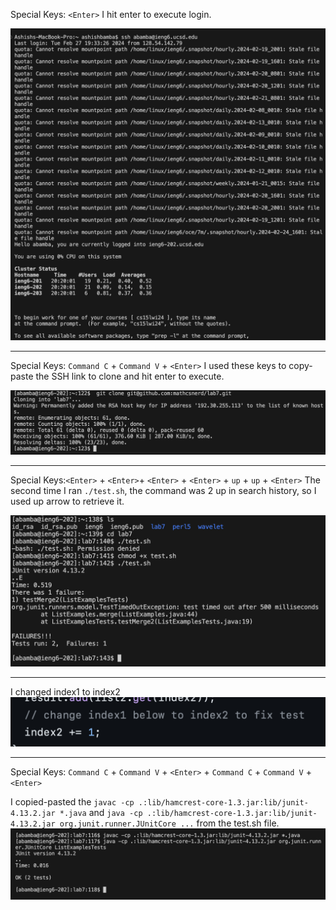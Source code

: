 Special Keys: `<Enter>`
I hit enter to execute login.

![Image](login)

-----------------------------------------------------------------------------------------------------------------------------------------------------------------------------


Special Keys: `Command C` + `Command V` + `<Enter>`
I used these keys to copy-paste the SSH link to clone and hit enter to execute.

![Image](clone)


-----------------------------------------------------------------------------------------------------------------------------------------------------------------------------
Special Keys:`<Enter>` + `<Enter>`+ `<Enter>` + `<Enter>` + `up` + `up` + `<Enter>`
The second time I ran `./test.sh`, the command was 2 up in search history, so I used up arrow to retrieve it.

![Image](Fail)



-----------------------------------------------------------------------------------------------------------------------------------------------------------------------------
I changed index1 to index2
![Image](fix)



-----------------------------------------------------------------------------------------------------------------------------------------------------------------------------
Special Keys: `Command C` + `Command V` + `<Enter>` + `Command C` + `Command V` + `<Enter>` 

I copied-pasted the `javac -cp .:lib/hamcrest-core-1.3.jar:lib/junit-4.13.2.jar *.java` and `java -cp .:lib/hamcrest-core-1.3.jar:lib/junit-4.13.2.jar org.junit.runner.JUnitCore ...` from the test.sh file.
![Image](Pass)
